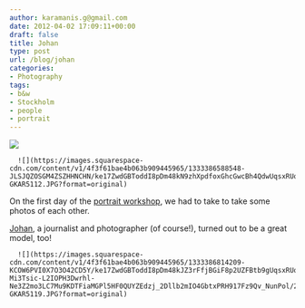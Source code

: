 ```yaml
---
author: karamanis.g@gmail.com
date: 2012-04-02 17:09:11+00:00
draft: false
title: Johan
type: post
url: /blog/johan
categories:
- Photography
tags:
- b&w
- Stockholm
- people
- portrait
---
```


![](https://images.squarespace-cdn.com/content/v1/4f3f61bae4b063b909445965/1333387826957-3MU99M4UOZF86JSAKY25/ke17ZwdGBToddI8pDm48kN9zhXpdfoxGhcGwcBh4QdwUqsxRUqqbr1mOJYKfIPR7LoDQ9mXPOjoJoqy81S2I8N_N4V1vUb5AoIIIbLZhVYxCRW4BPu10St3TBAUQYVKcHchNO6vjzmfzXUzeJotAXZDdJ6KfjzfqItDMPrdIOoM4l6fk8HLL_rmrQ02MHURb/20120317-GKAR5121.JPG?format=original)

  


  
      ![](https://images.squarespace-cdn.com/content/v1/4f3f61bae4b063b909445965/1333386588548-JLSJQZOSGM4ZSZHHNCHN/ke17ZwdGBToddI8pDm48kN9zhXpdfoxGhcGwcBh4QdwUqsxRUqqbr1mOJYKfIPR7LoDQ9mXPOjoJoqy81S2I8N_N4V1vUb5AoIIIbLZhVYxCRW4BPu10St3TBAUQYVKcHchNO6vjzmfzXUzeJotAXZDdJ6KfjzfqItDMPrdIOoM4l6fk8HLL_rmrQ02MHURb/20120317-GKAR5112.JPG?format=original)

  



On the first day of the [portrait workshop](http://mysit/blog/portrait-workshop-with-knut-koivisto-day-i), we had to take to take some photos of each other.

[Johan](http://www.johanlindsten.se), a journalist and photographer (of course!), turned out to be a great model, too!


  
      ![](https://images.squarespace-cdn.com/content/v1/4f3f61bae4b063b909445965/1333386814209-KCOW6PVI0X7O3O42CD5Y/ke17ZwdGBToddI8pDm48kJZ3rFfjBGiF8p2UZFBtb9gUqsxRUqqbr1mOJYKfIPR7LoDQ9mXPOjoJoqy81S2I8PaoYXhp6HxIwZIk7-Mi3Tsic-L2IOPH3Dwrhl-Ne3Z2mo3LC7Mu9KDTFiaMGPl5HF0QUYZEdzj_2Dllb2mIO4GbtxPRH917Fz9Qv_NunPol/20120317-GKAR5119.JPG?format=original)

